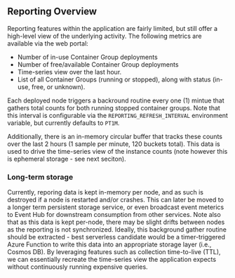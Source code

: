 ## Reporting Overview

Reporting features within the application are fairly limited, but still offer a high-level view of the underlying activity. The following metrics are available via the web portal:

* Number of in-use Container Group deployments
* Number of free/available Container Group deployments
* Time-series view over the last hour.
* List of all Container Groups (running or stopped), along with status (in-use, free, or unknown).

Each deployed node triggers a backround routine every one (1) mintue that gathers total counts for both running stopped container groups. Note that this interval is configurable via the `REPORTING_REFRESH_INTERVAL` environment variable, but currently defaults to `PT1M`.

Additionally, there is an in-memory circular buffer that tracks these counts over the last 2 hours (1 sample per minute, 120 buckets total). This data is used to drive the time-series view of the instance counts (note however this is ephemeral storage - see next seciton).

### Long-term storage

Currently, reporing data is kept in-memory per node, and as such is destroyed if a node is restarted and/or crashes. This can later be moved to a longer term persistent storage service, or even broadcast event meterics to Event Hub for downstream consumption from other services. Note also that as this data is kept per-node, there may be slight drifts between nodes as the reporting is not synchronized. Ideally, this background gather routine should be extracted - best serverless candidate would be a timer-triggered Azure Function to write this data into an appropriate storage layer (i.e., Cosmos DB). By leveraging features such as collection time-to-live (TTL), we can essentially recreate the time-series view the application expects without continuously running expensive queries.